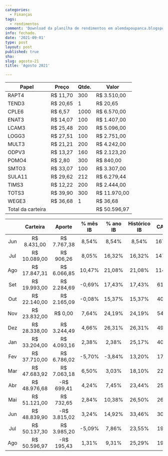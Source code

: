 ```yaml
---
categories:
  - Finanças
tags:
  - rendimentos
comment: 'Download da planilha de rendimentos em alemdapoupanca.blogspot.com'
info: fechado.
date: '2021-09-01'
type: post
layout: post
published: true
sha:
slug: agosto-21
title: 'Agosto 2021'

---
```


| Papel | Preço | Qtde. | Valor |
|---|---|---|---|
| RAPT4 | R$ 11,70 | 300 | R$ 3.510,00 |
| TEND3 | R$ 20,65 | 1 | R$ 20,65 |
| CPLE6 | R$ 6,57 | 1000 | R$ 6.570,00 |
| ENAT3 | R$ 14,07 | 100 | R$ 1.407,00 |
| LCAM3 | R$ 25,48 | 200 | R$ 5.096,00 |
| LOGG3 | R$ 27,51 | 100 | R$ 2.751,00 |
| MULT3 | R$ 21,21 | 200 | R$ 4.242,00 |
| ODPV3 | R$ 13,27 | 160 | R$ 2.123,20 |
| POMO4 | R$ 2,80 | 300 | R$ 840,00 |
| SMTO3 | R$ 33,07 | 100 | R$ 3.307,00 |
| SULA11 | R$ 29,62 | 212 | R$ 6.279,44 |
| TIMS3 | R$ 12,22 | 200 | R$ 2.444,00 |
| TOTS3 | R$ 39,90 | 300 | R$ 11.970,00 |
| WEGE3 | R$ 36,68 | 1 | R$ 36,68 |
| Total da carteira |  |  | R$ 50.596,97 |

|  | Carteira | Aporte | % mês IB | % ano IB | Histórico IB | CAGR IB | % mês IBOV | % ano IBOV | Histórico IBOV | CAGR IBOV |
|:---:|:---:|:---:|:---:|:---:|:---:|:---:|:---:|:---:|:---:|:---:|
| Jun | R$ 8.431,00 | R$ 7.767,38 | 8,54% | 8,54% | 8,54% | 167,46% | 8,76% | 8,76% | 8,76% | 173,92% |
| Jul | R$ 10.089,00 | R$ 906,26 | 8,05% | 16,32% | 16,32% | 147,67% | 8,27% | 16,76% | 16,76% | 153,42% |
| Ago | R$ 17.847,31 | R$ 6.066,85 | 10,47% | 21,08% | 21,08% | 114,90% | -3,44% | 6,08% | 6,08% | 26,65% |
| Set | R$ 19.993,00 | R$ 2.284,69 | -0,69% | 17,43% | 17,43% | 61,94% | -4,80% | 0,22% | 0,22% | 0,65% |
| Out | R$ 22.140,00 | R$ 2.165,09 | -0,08% | 15,37% | 15,37% | 40,94% | -0,69% | -0,50% | -0,50% | -1,20% |
| Nov | R$ 23.832,00 | R$ 0,00 | 7,64% | 24,19% | 24,19% | 54,23% | 15,90% | 15,32% | 15,32% | 32,99% |
| Dez | R$ 28.338,00 | R$ 3.244,49 | 4,66% | 26,31% | 26,31% | 49,25% | 9,30% | 23,62% | 23,62% | 43,84% |
| Jan | R$ 33.204,00 | R$ 4.093,16 | 2,38% | 2,38% | 25,17% | 40,03% | -3,32% | -3,32% | 16,00% | 24,93% |
| Fev | R$ 37.710,00 | R$ 6.786,02 | -5,70% | -3,84% | 13,20% | 17,97% | -4,37% | -6,99% | 7,81% | 10,55% |
| Mar | R$ 47.683,92 | R$ 7.063,18 | 6,50% | 3,03% | 18,10% | 22,09% | 6,00% | -0,26% | 12,83% | 15,59% |
| Abr | R$ 48.976,68 | -R$ 699,41 | 4,24% | 7,45% | 23,44% | 25,82% | 1,94% | 1,67% | 15,25% | 16,75% |
| Mai | R$ 51.121,00 | R$ 732,65 | 2,84% | 10,38% | 26,50% | 26,50% | 6,16% | 7,90% | 22,06% | 22,06% |
| Jun | R$ 48.839,90 | -R$ 3.815,02 | 3,24% | 14,92% | 33,46% | 30,53% | 0,46% | 9,12% | 24,93% | 22,81% |
| Jul | R$ 50.137,30 | R$ 3.985,20 | -5,09% | 7,86% | 23,55% | 19,87% | -3,94% | 4,06% | 17,65% | 14,95% |
| Ago | R$ 50.596,97 | -R$ 195,43 | 1,31% | 9,31% | 25,29% | 19,76% | -2,48% | 1,50% | 14,82% | 11,69% |
